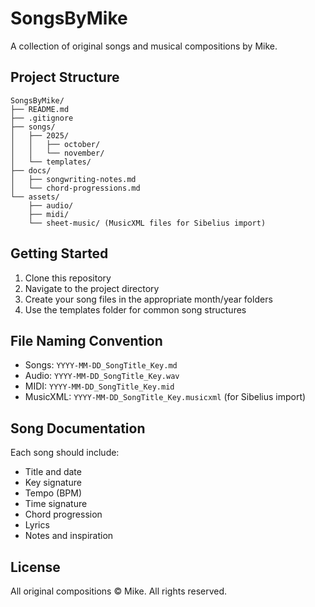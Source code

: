 # SongsByMike

A collection of original songs and musical compositions by Mike.

## Project Structure

```
SongsByMike/
├── README.md
├── .gitignore
├── songs/
│   ├── 2025/
│   │   ├── october/
│   │   └── november/
│   └── templates/
├── docs/
│   ├── songwriting-notes.md
│   └── chord-progressions.md
└── assets/
    ├── audio/
    ├── midi/
    └── sheet-music/ (MusicXML files for Sibelius import)
```

## Getting Started

1. Clone this repository
2. Navigate to the project directory
3. Create your song files in the appropriate month/year folders
4. Use the templates folder for common song structures

## File Naming Convention

- Songs: `YYYY-MM-DD_SongTitle_Key.md`
- Audio: `YYYY-MM-DD_SongTitle_Key.wav`
- MIDI: `YYYY-MM-DD_SongTitle_Key.mid`
- MusicXML: `YYYY-MM-DD_SongTitle_Key.musicxml` (for Sibelius import)

## Song Documentation

Each song should include:
- Title and date
- Key signature
- Tempo (BPM)
- Time signature
- Chord progression
- Lyrics
- Notes and inspiration

## License

All original compositions © Mike. All rights reserved.

